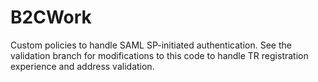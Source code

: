 # B2CWork
Custom policies to handle SAML SP-initiated authentication. 
See the validation branch for modifications to this code to handle TR registration experience and address validation.
